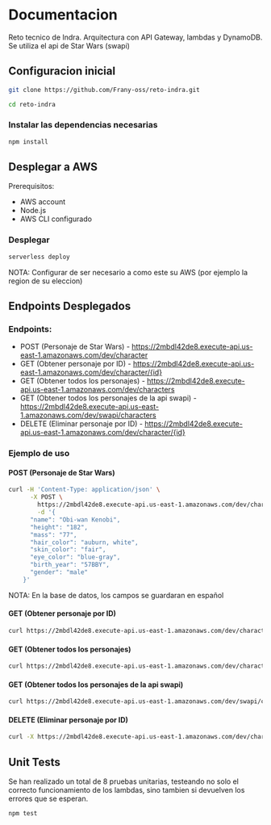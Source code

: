 # Documentacion
Reto tecnico de Indra. Arquitectura con API Gateway, lambdas y DynamoDB. Se utiliza el api de Star Wars (swapi)


## Configuracion inicial
```bash
git clone https://github.com/Frany-oss/reto-indra.git
```
```bash
cd reto-indra
```
### Instalar las dependencias necesarias
```bash
npm install
```

## Desplegar a AWS
Prerequisitos:
- AWS account
- Node.js
- AWS CLI configurado

### Desplegar
```bash
serverless deploy
```
NOTA: Configurar de ser necesario a como este su AWS (por ejemplo la region de su eleccion)

## Endpoints Desplegados
### Endpoints:
- POST (Personaje de Star Wars) - https://2mbdl42de8.execute-api.us-east-1.amazonaws.com/dev/character
- GET (Obtener personaje por ID) - https://2mbdl42de8.execute-api.us-east-1.amazonaws.com/dev/character/{id}
- GET (Obtener todos los personajes) - https://2mbdl42de8.execute-api.us-east-1.amazonaws.com/dev/characters
- GET (Obtener todos los personajes de la api swapi) - https://2mbdl42de8.execute-api.us-east-1.amazonaws.com/dev/swapi/characters
- DELETE (Eliminar personaje por ID) - https://2mbdl42de8.execute-api.us-east-1.amazonaws.com/dev/character/{id}

### Ejemplo de uso
####  POST (Personaje de Star Wars)

```bash
curl -H 'Content-Type: application/json' \
      -X POST \
        https://2mbdl42de8.execute-api.us-east-1.amazonaws.com/dev/character \
        -d '{
      "name": "Obi-wan Kenobi",
      "height": "182",
      "mass": "77",
      "hair_color": "auburn, white",
      "skin_color": "fair",
      "eye_color": "blue-gray",
      "birth_year": "57BBY",
      "gender": "male"
    }'
```
NOTA: En la base de datos, los campos se guardaran en español

#### GET (Obtener personaje por ID)
```bash
curl https://2mbdl42de8.execute-api.us-east-1.amazonaws.com/dev/character/{edae2d3e-dc82-4cf3-8678-92d4896bcdde}
```

#### GET (Obtener todos los personajes)
```bash
curl https://2mbdl42de8.execute-api.us-east-1.amazonaws.com/dev/characters
```

#### GET (Obtener todos los personajes de la api swapi)
```bash
curl https://2mbdl42de8.execute-api.us-east-1.amazonaws.com/dev/swapi/characters
```

#### DELETE (Eliminar personaje por ID)
```bash
curl -X https://2mbdl42de8.execute-api.us-east-1.amazonaws.com/dev/character/{edae2d3e-dc82-4cf3-8678-92d4896bcdde}
```

## Unit Tests
Se han realizado un total de 8 pruebas unitarias, testeando no solo el correcto funcionamiento de los lambdas, sino tambien si devuelven los errores que se esperan.
```bash
npm test
```



